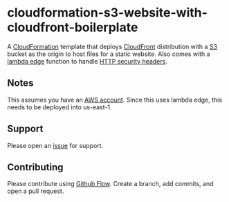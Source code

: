 # cloudformation-s3-website-with-cloudfront-boilerplate

A [CloudFormation](https://aws.amazon.com/cloudformation/) template that deploys [CloudFront](https://docs.aws.amazon.com/AmazonCloudFront/latest/DeveloperGuide/Introduction.html) distribution with a [S3](https://aws.amazon.com/s3/) bucket as the origin to host files for a static website. Also comes with a [lambda edge](https://aws.amazon.com/lambda/edge/) function to handle [HTTP security headers](https://www.keycdn.com/blog/http-security-headers).

## Notes
This assumes you have an [AWS account](https://aws.amazon.com/account/). Since this uses lambda edge, this needs to be deployed into us-east-1.

## Support

Please open an [issue](https://github.com/ndchristian/cloudformation-s3-website-cloudfront-boilerplate/issues) for support.

## Contributing

Please contribute using [Github Flow](https://guides.github.com/introduction/flow/). Create a branch, add commits, and open a pull request.